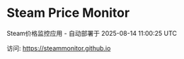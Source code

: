 # Steam Price Monitor

Steam价格监控应用 - 自动部署于 2025-08-14 11:00:25 UTC

访问: https://steammonitor.github.io
